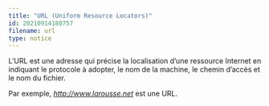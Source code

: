 ```yaml
---
title: "URL (Uniform Resource Locators)"
id: 20210914180757
filename: url
type: notice
---
```


L’URL est une adresse qui précise la localisation d’une ressource Internet en indiquant le protocole à adopter, le nom de la machine, le chemin d’accès et le nom du fichier.

Par exemple, *http://www.larousse.net* est une URL.

